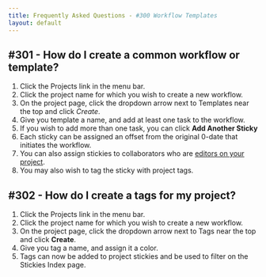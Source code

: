 ```yaml
---
title: Frequently Asked Questions - #300 Workflow Templates
layout: default
---
```


## #301 - How do I create a common workflow or template?

1. Click the Projects link in the menu bar.
2. Click the project name for which you wish to create a new workflow.
3. On the project page, click the dropdown arrow next to Templates near the top and click *Create*.
4. Give you template a name, and add at least one task to the workflow.
5. If you wish to add more than one task, you can click **Add Another Sticky**
6. Each sticky can be assigned an offset from the original 0-date that initiates the workflow.
7. You can also assign stickies to collaborators who are [editors on your project](200-project-setup).
8. You may also wish to tag the sticky with project tags.

## #302 - How do I create a tags for my project?

1. Click the Projects link in the menu bar.
2. Click the project name for which you wish to create a new workflow.
3. On the project page, click the dropdown arrow next to Tags near the top and click **Create**.
4. Give you tag a name, and assign it a color.
5. Tags can now be added to project stickies and be used to filter on the Stickies Index page.
